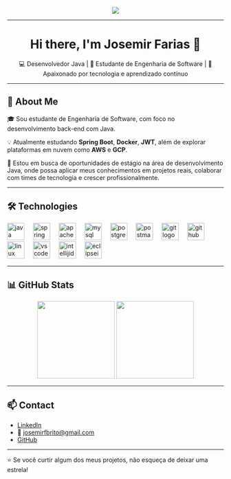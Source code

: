 
<!-- Typing Bio -->
<p align="center">
  <img src="https://readme-typing-svg.herokuapp.com?font=Fira+Code&pause=1000&color=00C8FF&center=true&vCenter=true&width=1000&lines=Olá%2C+me+chamo+Josemir+Farias!;Sou+desenvolvedor+Java+back-end.;Estudante+de+Engenharia+de+Software.;Seja+bem-vindo+ao+meu+GitHub!"/>
</p>

---

<h1 align="center">Hi there, I'm Josemir Farias 👋</h1>

<p align="center">
  💻 Desenvolvedor Java | 🌱 Estudante de Engenharia de Software | 🚀 Apaixonado por tecnologia e aprendizado contínuo
</p>

---

## 🚀 About Me

🎓 Sou estudante de Engenharia de Software, com foco no desenvolvimento back-end com Java.

💡 Atualmente estudando **Spring Boot**, **Docker**, **JWT**, além de explorar plataformas em nuvem como **AWS** e **GCP**.

🎯 Estou em busca de oportunidades de estágio na área de desenvolvimento Java, onde possa aplicar meus conhecimentos em projetos reais, colaborar com times de tecnologia e crescer profissionalmente.

---

## 🛠️ Technologies

<div align="left">
  
<!-- Java -->
<img src="https://skillicons.dev/icons?i=java" height="40" alt="java logo"  />
  <img width="12" />

<!-- Spring Boot -->
<img src="https://skillicons.dev/icons?i=spring" height="40" alt="spring logo"  />
  <img width="12" />

<!-- Maven -->
 <img src="https://skillicons.dev/icons?i=maven" height="40" alt="apachemaven logo"  />
   <img width="12" />

<!-- MySQL -->
<img src="https://skillicons.dev/icons?i=mysql" height="40" alt="mysql logo"  />
  <img width="12" />

<!-- PostgreSQL -->
<img src="https://skillicons.dev/icons?i=postgres" height="40" alt="postgresql logo"  />
  <img width="12" />

<!-- Postman -->
 <img src="https://skillicons.dev/icons?i=postman" height="40" alt="postman logo"  />
  <img width="12" />

<!-- Git -->
 <img src="https://skillicons.dev/icons?i=git" height="40" alt="git logo"  />
  <img width="12" />

<!-- GitHub -->
 <img src="https://skillicons.dev/icons?i=github" height="40" alt="github logo"  />
  <img width="12" />

<!-- Linux -->
<img src="https://skillicons.dev/icons?i=linux" height="40" alt="linux logo"  />
  <img width="12" />

<!-- VS Code -->
<img src="https://skillicons.dev/icons?i=vscode" height="40" alt="vscode logo"  />
  <img width="12" />

<!-- IntelliJ -->
<img src="https://skillicons.dev/icons?i=idea" height="40" alt="intellijidea logo"  />
  <img width="12" />

<!-- Eclipse -->
 <img src="https://skillicons.dev/icons?i=eclipse" height="40" alt="eclipseide logo"  />
</div>

---

## 📊 GitHub Stats

<div align="center">
  <img height="180em" src="https://github-readme-stats.vercel.app/api?username=josemirfarias&show_icons=true&theme=tokyonight&count_private=true" />
  <img height="180em" src="https://github-readme-stats.vercel.app/api/top-langs/?username=josemirfarias&layout=compact&theme=tokyonight" />
</div>

---

## 📫 Contact

- [LinkedIn](https://www.linkedin.com/in/josemir-farias)
- 📧 josemirfbrito@gmail.com
- [GitHub](https://github.com/josemirfarias)

---

⭐ Se você curtir algum dos meus projetos, não esqueça de deixar uma estrela!
